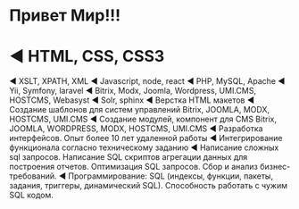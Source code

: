 # Привет Мир!!!
# ◄ HTML, CSS, CSS3
◄ XSLT, XPATH, XML
◄ Javascript, node, react
◄ PHP, MySQL, Apache
◄ Yii, Symfony, laravel
◄ Bitrix, Modx, Joomla, Wordpress, UMI.CMS, HOSTCMS, Webasyst
◄ Solr, sphinx
◄ Верстка HTML макетов
◄ Создание шаблонов для систем управлений Bitrix, JOOMLA, MODX, HOSTCMS, UMI.CMS
◄ Создание модулей, компонент для CMS Bitrix, JOOMLA, WORDPRESS, MODX, HOSTCMS, UMI.CMS
◄ Разработка интерфейсов. Опыт более 10 лет удаленной работы
◄ Интегрирование функционала согласно техническому заданию
◄ Написание сложных sql запросов. Написание SQL скриптов агрегации данных для построения отчетов. Оптимизация SQL запросов. Сбор и анализ бизнес-требований.
◄ Программирование: SQL (индексы, функции, пакеты, задания, триггеры, динамический SQL). Способность работать с чужим SQL кодом. 
